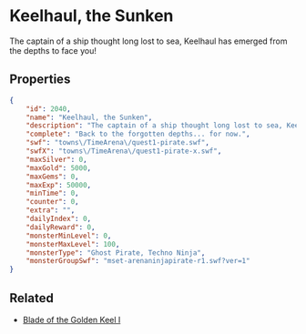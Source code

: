 # Keelhaul, the Sunken

The captain of a ship thought long lost to sea, Keelhaul has emerged from the depths to face you!

## Properties

```json
{
    "id": 2040,
    "name": "Keelhaul, the Sunken",
    "description": "The captain of a ship thought long lost to sea, Keelhaul has emerged from the depths to face you!",
    "complete": "Back to the forgotten depths... for now.",
    "swf": "towns\/TimeArena\/quest1-pirate.swf",
    "swfX": "towns\/TimeArena\/quest1-pirate-x.swf",
    "maxSilver": 0,
    "maxGold": 5000,
    "maxGems": 0,
    "maxExp": 50000,
    "minTime": 0,
    "counter": 0,
    "extra": "",
    "dailyIndex": 0,
    "dailyReward": 0,
    "monsterMinLevel": 0,
    "monsterMaxLevel": 100,
    "monsterType": "Ghost Pirate, Techno Ninja",
    "monsterGroupSwf": "mset-arenaninjapirate-r1.swf?ver=1"
}
```

## Related

- [Blade of the Golden Keel I](../items/21526-blade-of-the-golden-keel-i.md)

